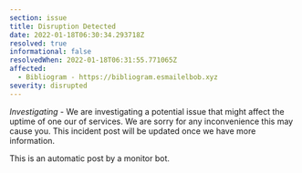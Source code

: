 ```yaml
---
section: issue
title: Disruption Detected
date: 2022-01-18T06:30:34.293718Z
resolved: true
informational: false
resolvedWhen: 2022-01-18T06:31:55.771065Z
affected:
  - Bibliogram - https://bibliogram.esmailelbob.xyz
severity: disrupted
---
```

*Investigating* - We are investigating a potential issue that might affect the uptime of one our of services. We are sorry for any inconvenience this may cause you. This incident post will be updated once we have more information.

This is an automatic post by a monitor bot.
        